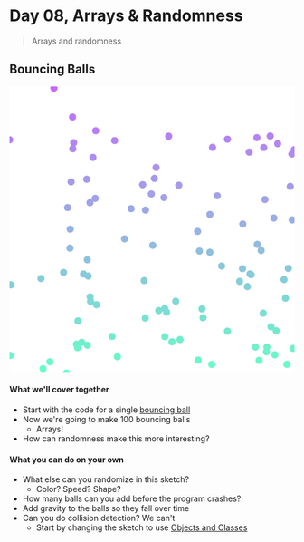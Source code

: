 # Day 08, Arrays & Randomness

> Arrays and randomness

## Bouncing Balls

![Balls!](img/balls.png)

#### What we'll cover together

* Start with the code for a single [bouncing ball](ball_01)
* Now we're going to make 100 bouncing balls
	* Arrays!
* How can randomness make this more interesting?

#### What you can do on your own

* What else can you randomize in this sketch?
	* Color? Speed? Shape?
* How many balls can you add before the program crashes?
* Add gravity to the balls so they fall over time
* Can you do collision detection? We can't
	* Start by changing the sketch to use [Objects and Classes](https://processing.org/tutorials/objects/)
